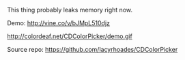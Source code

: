 This thing probably leaks memory right now.

Demo: http://vine.co/v/bJMpL510djz

http://colordeaf.net/CDColorPicker/demo.gif

Source repo: https://github.com/lacyrhoades/CDColorPicker

